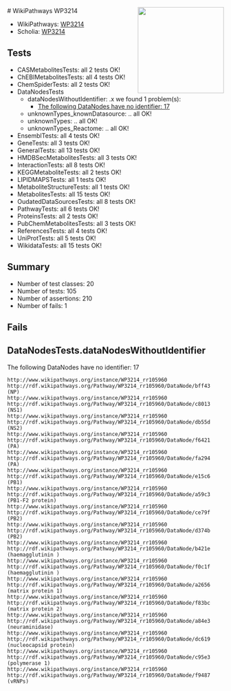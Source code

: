 <img style="float: right; width: 200px" src="https://upload.wikimedia.org/wikipedia/commons/thumb/8/83/Wplogo_with_text_500.png/640px-Wplogo_with_text_500.png" />
# WikiPathways WP3214

* WikiPathways: [WP3214](https://new.wikipathways.org/pathways/WP3214)
* Scholia: [WP3214](https://scholia.toolforge.org/wikipathways/WP3214)
## Tests
* CASMetabolitesTests: all 2 tests OK!
* ChEBIMetabolitesTests: all 4 tests OK!
* ChemSpiderTests: all 2 tests OK!
* DataNodesTests
    * dataNodesWithoutIdentifier: .x we found 1 problem(s):
        * [The following DataNodes have no identifier: 17](#8792c497)
    * unknownTypes_knownDatasource: .. all OK!
    * unknownTypes: .. all OK!
    * unknownTypes_Reactome: .. all OK!
* EnsemblTests: all 4 tests OK!
* GeneTests: all 3 tests OK!
* GeneralTests: all 13 tests OK!
* HMDBSecMetabolitesTests: all 3 tests OK!
* InteractionTests: all 8 tests OK!
* KEGGMetaboliteTests: all 2 tests OK!
* LIPIDMAPSTests: all 1 tests OK!
* MetaboliteStructureTests: all 1 tests OK!
* MetabolitesTests: all 15 tests OK!
* OudatedDataSourcesTests: all 8 tests OK!
* PathwayTests: all 6 tests OK!
* ProteinsTests: all 2 tests OK!
* PubChemMetabolitesTests: all 3 tests OK!
* ReferencesTests: all 4 tests OK!
* UniProtTests: all 5 tests OK!
* WikidataTests: all 15 tests OK!


## Summary

* Number of test classes: 20
* Number of tests: 105
* Number of assertions: 210
* Number of fails: 1

## Fails

<a name="8792c497" />

## DataNodesTests.dataNodesWithoutIdentifier

The following DataNodes have no identifier: 17
```
http://www.wikipathways.org/instance/WP3214_rr105960 http://rdf.wikipathways.org/Pathway/WP3214_rr105960/DataNode/bff43 (NP)
http://www.wikipathways.org/instance/WP3214_rr105960 http://rdf.wikipathways.org/Pathway/WP3214_rr105960/DataNode/c8013 (NS1)
http://www.wikipathways.org/instance/WP3214_rr105960 http://rdf.wikipathways.org/Pathway/WP3214_rr105960/DataNode/db55d (NS2)
http://www.wikipathways.org/instance/WP3214_rr105960 http://rdf.wikipathways.org/Pathway/WP3214_rr105960/DataNode/f6421 (PA)
http://www.wikipathways.org/instance/WP3214_rr105960 http://rdf.wikipathways.org/Pathway/WP3214_rr105960/DataNode/fa294 (PA)
http://www.wikipathways.org/instance/WP3214_rr105960 http://rdf.wikipathways.org/Pathway/WP3214_rr105960/DataNode/e15c6 (PB1)
http://www.wikipathways.org/instance/WP3214_rr105960 http://rdf.wikipathways.org/Pathway/WP3214_rr105960/DataNode/a59c3 (PB1-F2 protein)
http://www.wikipathways.org/instance/WP3214_rr105960 http://rdf.wikipathways.org/Pathway/WP3214_rr105960/DataNode/ce79f (PB2)
http://www.wikipathways.org/instance/WP3214_rr105960 http://rdf.wikipathways.org/Pathway/WP3214_rr105960/DataNode/d374b (PB2)
http://www.wikipathways.org/instance/WP3214_rr105960 http://rdf.wikipathways.org/Pathway/WP3214_rr105960/DataNode/b421e (haemagglutinin )
http://www.wikipathways.org/instance/WP3214_rr105960 http://rdf.wikipathways.org/Pathway/WP3214_rr105960/DataNode/f0c1f (haemagglutinin )
http://www.wikipathways.org/instance/WP3214_rr105960 http://rdf.wikipathways.org/Pathway/WP3214_rr105960/DataNode/a2656 (matrix protein 1)
http://www.wikipathways.org/instance/WP3214_rr105960 http://rdf.wikipathways.org/Pathway/WP3214_rr105960/DataNode/f83bc (matrix protein 2)
http://www.wikipathways.org/instance/WP3214_rr105960 http://rdf.wikipathways.org/Pathway/WP3214_rr105960/DataNode/a84e3 (neuraminidase)
http://www.wikipathways.org/instance/WP3214_rr105960 http://rdf.wikipathways.org/Pathway/WP3214_rr105960/DataNode/dc619 (nucleocapsid protein)
http://www.wikipathways.org/instance/WP3214_rr105960 http://rdf.wikipathways.org/Pathway/WP3214_rr105960/DataNode/c95e3 (polymerase 1)
http://www.wikipathways.org/instance/WP3214_rr105960 http://rdf.wikipathways.org/Pathway/WP3214_rr105960/DataNode/f9487 (vRNPs)
```

